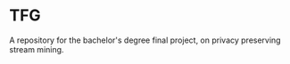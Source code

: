 # TFG #


A repository for the bachelor's degree final project, on privacy preserving stream mining.
